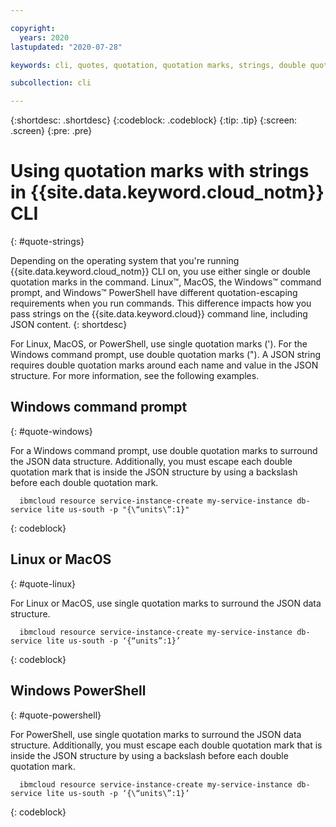 ```yaml
---

copyright:
  years: 2020
lastupdated: "2020-07-28"

keywords: cli, quotes, quotation, quotation marks, strings, double quotation mark, single quotation mark, double quote, single quote, json, string

subcollection: cli

---
```


{:shortdesc: .shortdesc}
{:codeblock: .codeblock}
{:tip: .tip}
{:screen: .screen}
{:pre: .pre}

# Using quotation marks with strings in {{site.data.keyword.cloud_notm}} CLI
{: #quote-strings}

Depending on the operating system that you're running {{site.data.keyword.cloud_notm}} CLI on, you use either single or double quotation marks in the command. Linux&trade;, MacOS, the Windows&trade; command prompt, and Windows&trade; PowerShell have different quotation-escaping requirements when you run commands. This difference impacts how you pass strings on the {{site.data.keyword.cloud}} command line, including JSON content.
{: shortdesc}

For Linux, MacOS, or PowerShell, use single quotation marks ('). For the Windows command prompt, use double quotation marks ("). A JSON string requires double quotation marks around each name and value in the JSON structure. For more information, see the following examples.

## Windows command prompt
{: #quote-windows}

For a Windows command prompt, use double quotation marks to surround the JSON data structure. Additionally, you must escape each double quotation mark that is inside the JSON structure by using a backslash before each double quotation mark.

  ```
    ibmcloud resource service-instance-create my-service-instance db-service lite us-south -p "{\“units\”:1}"
  ```
  {: codeblock}

## Linux or MacOS
{: #quote-linux}

For Linux or MacOS, use single quotation marks to surround the JSON data structure.

  ```
    ibmcloud resource service-instance-create my-service-instance db-service lite us-south -p ‘{“units”:1}’
  ```
  {: codeblock}

## Windows PowerShell
{: #quote-powershell}

For PowerShell, use single quotation marks to surround the JSON data structure. Additionally, you must escape each double quotation mark that is inside the JSON structure by using a backslash before each double quotation mark.

  ```
    ibmcloud resource service-instance-create my-service-instance db-service lite us-south -p ‘{\“units\”:1}’
  ```
  {: codeblock}

